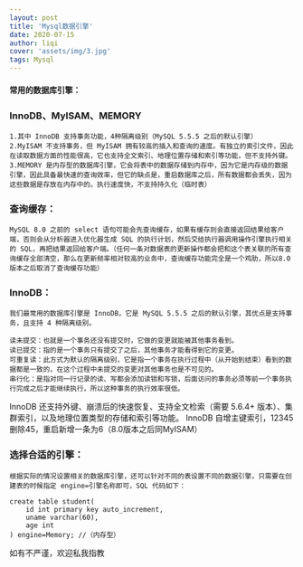 ```yaml
---
layout: post
title: 'Mysql数据引擎'
date: 2020-07-15
author: liqi
cover: 'assets/img/3.jpg'
tags: Mysql
---
```


#### 常用的数据库引擎：
### InnoDB、MyISAM、MEMORY 
	1.其中 InnoDB 支持事务功能，4种隔离级别（MySQL 5.5.5 之后的默认引擎）
	2.MyISAM 不支持事务，但 MyISAM 拥有较高的插入和查询的速度。有独立的索引文件，因此在读取数据方面的性能很高，它也支持全文索引、地理位置存储和索引等功能，但不支持外键。
	3.MEMORY 是内存型的数据库引擎，它会将表中的数据存储到内存中，因为它是内存级的数据引擎，因此具备最快速的查询效率，但它的缺点是，重启数据库之后，所有数据都会丢失，因为这些数据是存放在内存中的。执行速度快，不支持持久化（临时表）

### 查询缓存：
	MySQL 8.0 之前的 select 语句可能会先查询缓存，如果有缓存则会直接返回结果给客户端，否则会从分析器进入优化器生成 SQL 的执行计划，然后交给执行器调用操作引擎执行相关的 SQL，再把结果返回给客户端。（任何一条对数据表的更新操作都会把和这个表关联的所有查询缓存全部清空，那么在更新频率相对较高的业务中，查询缓存功能完全是一个鸡肋，所以8.0版本之后取消了查询缓存功能）

### InnoDB：
	我们最常用的数据库引擎是 InnoDB，它是 MySQL 5.5.5 之后的默认引擎，其优点是支持事务，且支持 4 种隔离级别。

	读未提交：也就是一个事务还没有提交时，它做的变更就能被其他事务看到。
	读已提交：指的是一个事务只有提交了之后，其他事务才能看得到它的变更。
	可重复读：此方式为默认的隔离级别，它是指一个事务在执行过程中（从开始到结束）看到的数据都是一致的，在这个过程中未提交的变更对其他事务也是不可见的。
	串行化：是指对同一行记录的读、写都会添加读锁和写锁，后面访问的事务必须等前一个事务执行完成之后才能继续执行，所以这种事务的执行效率很低。

InnoDB 还支持外键、崩溃后的快速恢复、支持全文检索（需要 5.6.4+ 版本）、集群索引，以及地理位置类型的存储和索引等功能。
InnoDB 自增主键索引，12345删除45，重启新增一条为6（8.0版本之后同MyISAM）


### 选择合适的引擎：
	根据实际的情况设置相关的数据库引擎，还可以针对不同的表设置不同的数据引擎，只需要在创建表的时候指定 engine=引擎名称即可，SQL 代码如下：

	create table student(
   		id int primary key auto_increment,
   		uname varchar(60),
   		age int
	) engine=Memory; //（内存型）

如有不严谨，欢迎私我指教
